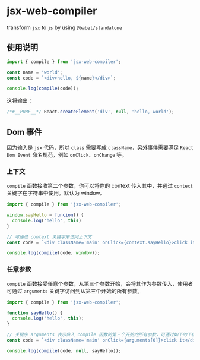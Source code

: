 # jsx-web-compiler

transform `jsx` to `js` by using `@babel/standalone`

## 使用说明

```js
import { compile } from 'jsx-web-compiler';

const name = 'world';
const code = `<div>hello, ${name}</div>`;

console.log(compile(code));
```

这将输出：

```js
/*#__PURE__*/ React.createElement('div', null, 'hello, world');
```

## Dom 事件

因为输入是 `jsx` 代码，所以 `class` 需要写成 `className`，另外事件需要满足 `React Dom Event` 命名规范，例如 `onClick`、`onChange` 等。

### 上下文

`compile` 函数接收第二个参数，你可以将你的 context 传入其中，并通过 `context` 关键字在字符串中使用。默认为 window。

```js
import { compile } from 'jsx-web-compiler';

window.sayHello = funcion() {
  console.log('hello', this)
}

// 可通过 context 关键字来访问上下文
const code = `<div className='main' onClick={context.sayHello}>click it</div>`;

console.log(compile(code, window));
```

### 任意参数

`compile` 函数接受任意个参数，从第三个参数开始，会将其作为参数传入，使用者可通过 `arguments` 关键字访问到从第三个开始的所有参数。

```js
import { compile } from 'jsx-web-compiler';

function sayHello() {
  console.log('hello', this);
}

// 关键字 arguments 表示传入 compile 函数的第三个开始的所有参数，可通过如下的下标访问
const code = `<div className='main' onClick={arguments[0]}>click it</div>`;

console.log(compile(code, null, sayHello));
```
